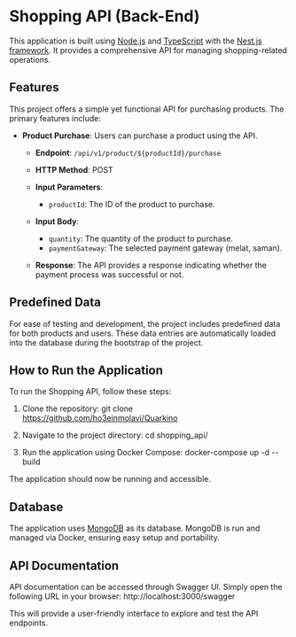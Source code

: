 # Shopping API (Back-End)

This application is built using [Node.js](https://nodejs.org/en/) and [TypeScript](https://www.typescriptlang.org/) with the [Nest.js framework](https://nestjs.com/). It provides a comprehensive API for managing shopping-related operations.

## Features

This project offers a simple yet functional API for purchasing products. The primary features include:

- **Product Purchase**: Users can purchase a product using the API.

  - **Endpoint**: `/api/v1/product/${productId}/purchase`
  - **HTTP Method**: POST
  - **Input Parameters**:
    - `productId`: The ID of the product to purchase.
  - **Input Body**:
    - `quantity`: The quantity of the product to purchase.
    - `paymentGateway`: The selected payment gateway (melat, saman).

  - **Response**: The API provides a response indicating whether the payment process was successful or not.

## Predefined Data

For ease of testing and development, the project includes predefined data for both products and users. These data entries are automatically loaded into the database during the bootstrap of the project.
## How to Run the Application

To run the Shopping API, follow these steps:

1. Clone the repository: git clone https://github.com/ho3einmolavi/Quarkino

2. Navigate to the project directory: cd shopping_api/

3. Run the application using Docker Compose: docker-compose up -d --build

The application should now be running and accessible.

## Database

The application uses [MongoDB](https://www.mongodb.com/) as its database. MongoDB is run and managed via Docker, ensuring easy setup and portability.

## API Documentation

API documentation can be accessed through Swagger UI. Simply open the following URL in your browser: http://localhost:3000/swagger

This will provide a user-friendly interface to explore and test the API endpoints.
